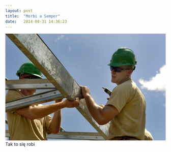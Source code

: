 ```yaml
---
layout: post
title:  "Morbi a Semper"
date:   2014-08-31 14:36:23
---
```


<span class="image featured"><img src="/images/pic03.jpg" alt=""></span>
Tak to się robi

